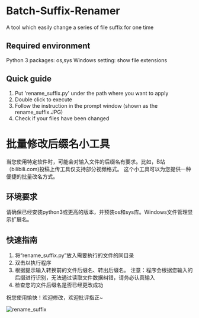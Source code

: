 # Batch-Suffix-Renamer
A tool which easily change a series of file suffix for one time
## Required environment
Python 3
packages: os,sys
Windows setting: show file extensions
## Quick guide
1. Put 'rename_suffix.py' under the path where you want to apply
2. Double click to execute
3. Follow the instruction in the prompt window (shown as the rename_suffix.JPG)
4. Check if your files have been changed

# 批量修改后缀名小工具
当您使用特定软件时，可能会对输入文件的后缀名有要求。比如，B站（bilibili.com)投稿上传工具仅支持部分视频格式。
这个小工具可以为您提供一种便捷的批量改名方式。
## 环境要求
请确保已经安装python3或更高的版本，并预装os和sys库。Windows文件管理显示扩展名。
## 快速指南
1. 将“rename_suffix.py”放入需要执行的文件的同目录
2. 双击以执行程序
3. 根据提示输入转换前的文件后缀名、转出后缀名。
注意：程序会根据您输入的后缀进行识别，无法通过读取文件数据纠错，请务必认真输入
4. 检查您的文件后缀名是否已经更改成功

祝您使用愉快！欢迎修改，欢迎批评指正~



![rename_suffix](https://user-images.githubusercontent.com/87756322/142393006-875eed1c-18cc-41cc-a76a-53a9f7080808.JPG)

